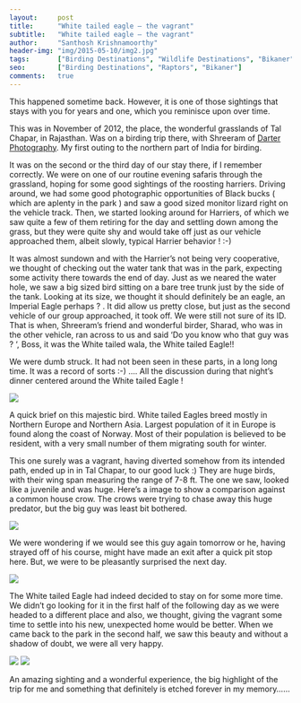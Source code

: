 ```yaml
---
layout:     post
title:      "White tailed eagle – the vagrant"
subtitle:   "White tailed eagle – the vagrant"
author:     "Santhosh Krishnamoorthy"
header-img: "img/2015-05-10/img2.jpg"
tags:       ["Birding Destinations", "Wildlife Destinations", "Bikaner", "Raptors"]
seo:		["Birding Destinations", "Raptors", "Bikaner"]
comments:   true
---
```



<p>
This happened sometime back. However, it is one of those sightings that stays with you for years and one, which you reminisce upon over time.
</p>

<p>
This was in November of 2012, the place, the wonderful grasslands of Tal Chapar, in Rajasthan. Was on a birding trip there, with Shreeram of <a href="http://www.wilderhood.com/organizer/Darter%20Photography">Darter Photography</a>. My first outing to the northern part of India for birding.
</p>

<p>
It was on the second or the third day of our stay there, if I remember correctly. We were on one of our routine evening safaris through the grassland, hoping for some good sightings of the roosting harriers. Driving around, we had some good photographic opportunities of Black bucks ( which are aplenty in the park ) and saw a good sized monitor lizard right on the vehicle track. Then, we started looking around for Harriers, of which we saw quite a few of them retiring for the day and settling down among the grass, but they were quite shy and would take off just as our vehicle approached them, albeit slowly, typical Harrier behavior ! :-)
</p>

<p>
It was almost sundown and with the Harrier’s not being very cooperative, we thought of checking out the water tank that was in the park, expecting some activity there towards the end of day. Just as we neared the water hole, we saw a big sized bird sitting on a bare tree trunk just by the side of the tank. Looking at its size, we thought it should definitely be an eagle, an Imperial Eagle perhaps ? . It did allow us pretty close, but just as the second vehicle of our group approached, it took off. We were still not sure of its ID. That is when, Shreeram’s friend and wonderful birder, Sharad, who was in the other vehicle, ran across to us and said ‘Do you know who that guy was ? ‘, Boss, it was the White tailed wala, the White tailed Eagle!!
</p>


<p>
We were dumb struck. It had not been seen in these parts, in a long long time. It was a record of sorts :-) …. All the discussion during that night’s dinner centered around the White tailed Eagle !
</p>

<img src="{{ site.baseurl }}/img/2015-05-10/img1.jpg">

<p>
A quick brief on this majestic bird. White tailed Eagles breed mostly in Northern Europe and Northern Asia. Largest population of it in Europe is found along the coast of Norway. Most of their population is believed to be resident, with a very small number of them migrating south for winter.
</p>


<p>
This one surely was a vagrant, having diverted somehow from its intended path, ended up in in Tal Chapar, to our good luck :) They are huge birds, with their wing span measuring the range of 7-8 ft. The one we saw, looked like a juvenile and was huge. Here’s a image to show a comparison against a common house crow. The crows were trying to chase away this huge predator, but the big guy was least bit bothered.
</p>

<img src="{{ site.baseurl }}/img/2015-05-10/img2.jpg">

<p>
We were wondering if we would see this guy again tomorrow or he, having strayed off of his course, might have made an exit after a quick pit stop here. But, we were to be pleasantly surprised the next day.
</p>

<img src="{{ site.baseurl }}/img/2015-05-10/img3.jpg">

<p>
The White tailed Eagle had indeed decided to stay on for some more time. We didn’t go looking for it in the first half of the following day as we were headed to a different place and also, we thought, giving the vagrant some time to settle into his new, unexpected home would be better. When we came back to the park in the second half, we saw this beauty and without a shadow of doubt, we were all very happy.
</p>

<img src="{{ site.baseurl }}/img/2015-05-10/img4.jpg">


<img src="{{ site.baseurl }}/img/2015-05-10/img5.jpg">

<p>
An amazing sighting and a wonderful experience, the big highlight of the trip for me and something that definitely is etched forever in my memory……
</p>